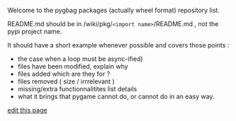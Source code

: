 Welcome to the pygbag packages (actually wheel format) repository list.

README.md should be in  /wiki/pkg/`<import name>`/README.md , not the pypi project name.
  
It should have a short example whenever possible and covers those points :  
- the case when a loop must be async-ified)
- files have been modified, explain why
- files added which are they for ?
- files removed ( size / irrrelevant )
- missing/extra functionnalitites list details
- what it brings that pygame cannot do, or cannot do in an easy way.



[edit this page](https://github.com/pygame-web/pygame-web.github.io/edit/main/wiki/pkg/README.md)
